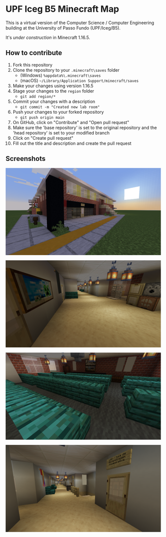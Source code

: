 # UPF Iceg B5 Minecraft Map

This is a virtual version of the Computer Science / Computer Engineering building at the University of Passo Fundo (UPF/Iceg/B5).

It's *under construction* in Minecraft 1.16.5.

## How to contribute
1. Fork this repository
2. Clone the repository to your `.minecraft\saves` folder
    * (Windows) `%appdata%\.minecraft\saves`
    * (macOS) `~/Library/Application Support/minecraft/saves`
3. Make your changes using version 1.16.5
4. Stage your changes to the `region` folder
    * `git add region/*`
5. Commit your changes with a description
    * `git commit -m "Created new lab room"`
6. Push your changes to your forked repository
    * `git push origin main`
7. On GitHub, click on "Contribute" and "Open pull request"
8. Make sure the 'base repository' is set to the original repository and the 'head repository' is set to your modified branch
9. Click on "Create pull request"
10. Fill out the title and description and create the pull request

## Screenshots

![Front/Left view](https://raw.githubusercontent.com/mjbrusso/UPF-B5-Minecraft/main/_img/front.png)


![Inside](https://raw.githubusercontent.com/mjbrusso/UPF-B5-Minecraft/main/_img/inside1.png)


![Inside](https://raw.githubusercontent.com/mjbrusso/UPF-B5-Minecraft/main/_img/inside2.png)


![Inside](https://raw.githubusercontent.com/mjbrusso/UPF-B5-Minecraft/main/_img/inside3.png)
